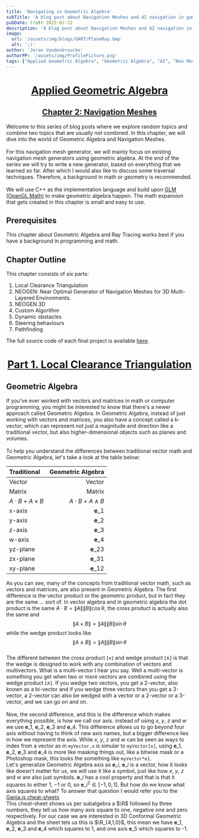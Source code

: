 ```yaml
---
title: 'Navigating in Geometric Algebra'
subTitle: 'A blog post about Navigation Meshes and AI navigation in games, using Geometric Algebra'
pubDate: !!str 2022-02-12
description: 'A blog post about Navigation Meshes and AI navigation in games, using Geometric Algebra'
image:
  url: '/assets/img/blogs/GART/PlaneRay.bmp'
  alt: ';('
author: 'Joran Vandenbroucke'
authorPP: '/assets/img/ProfilePicture.png'
tags: ["Applied Geometric Algebra", "Geometric Algebra", "AI", "Nav Mesh", "NavMesh", "Navigation Mesh"]
---
```


# <center><u>**Applied Geometric Algebra**</u></center>
## <center><u>**Chapter 2: Navigation Meshes**</u></center>
Welcome to this series of blog posts where we explore random topics and combine two topics that are usually not combined.
In this chapter, we will dive into the world of Geometric Algebra and Navigation Meshes.
</br>
</br>
For this navigation mesh generator, we will mainly focus on existing navigation mesh generators using geometric algebra.
At the end of the series we will try to write a new generator, based on everything that we learned so far.
After which I would also like to discuss some traversal techniques.
Therefore, a background in math or geometry is recommended.
</br>
</br>
We will use C++ as the implementation language and build upon [GLM (OpenGL Math)](https://github.com/g-truc/glm) to make geometric algebra happen.
The math expansion that gets created in this chapter is small and easy to use.
## Prerequisites
This chapter about Geometric Algebra and Ray Tracing works best if you have a background in programming and math.
## Chapter Outline
This chapter consists of six parts:
1. Local Clearance Triangulation
2. NEOGEN: Near Optimal Generator of Navigation Meshes for 3D Multi-Layered Environments.
3. NEOGEN 3D
4. Custom Algorithm
5. Dynamic obstacles
6. Steering behaviours
7. Pathfinding

The full source code of each final project is available [here](#Todo).
# <center><u>Part 1. Local Clearance Triangulation</u></center>
## Geometric Algebra
If you've ever worked with vectors and matrices in math or computer programming, you might be interested to know that there's a newer approach called Geometric Algebra.
In Geometric Algebra, instead of just working with vectors and matrices, you also have a concept called a k-vector, which can represent not just a magnitude and direction like a traditional vector, but also higher-dimensional objects such as planes and volumes.
<br/>
<br/>
To help you understand the differences between traditional vector math and Geometric Algebra, let's take a look at the table below:
<center>

| Traditional          |    Geometric Algebra |
|:---------------------|---------------------:|
| Vector               |               Vector |
| Matrix               |               Matrix |
| $A\cdot B+A\times B$ | $A\cdot B+A\wedge B$ |
| x-axis               |    $\mathbf{e}\_{1}$ |
| y-axis               |    $\mathbf{e}\_{2}$ |
| z-axis               |    $\mathbf{e}\_{3}$ |
| w-axis               |    $\mathbf{e}\_{4}$ |
| yz-plane             |   $\mathbf{e}\_{23}$ |
| zx-plane             |   $\mathbf{e}\_{31}$ |
| xy-plane             |   $\mathbf{e}\_{12}$ |

</center>

As you can see, many of the concepts from traditional vector math, such as vectors and matrices, are also present in Geometric Algebra.
The first difference is the vector product or the geometric product, but in fact they are the same ... sort of.
In vector algebra and in geometric algebra the dot product is the same $A \cdot B = \lVert A \rVert \lVert B \rVert \cos \theta$, the cross product is actually also the same and $$\begin{equation} \lVert A \times B \rVert = \lVert A \rVert \lVert B \rVert \sin \theta \end{equation}$$ while the wedge product looks like $$\begin{equation}\lVert A \wedge B \rVert = \lVert A \rVert \lVert B \rVert \sin \theta\end{equation}$$
<br/>
The different between the cross product ($\times$) and wedge product ($\wedge$) is that the wedge is designed to work with any combination of vectors and multivectors.
What is a multi-vector I hear you say. Well a multi-vector is something you get when two or more vectors are combined using the wedge product ($\wedge$).
If you wedge two vectors, you get a 2-vector, also known as a bi-vector and if you wedge three vectors than you get a 3-vector, a 2-vector can also be wedged with a vector or a 2-vector or a 3-vector, and we can go on and on.
<br/>
<br/>
Now, the second difference, and this is the difference which makes everything possible, is how we call our axis. instead of using $x$, $y$, $z$ and $w$ we use $\mathbf{e}\_{1}$, $\mathbf{e}\_{2}$, $\mathbf{e}\_{3}$ and $\mathbf{e}\_{4}$.
This difference allows us to go beyond four axis without having to think of new axis names, but a bigger difference lies in how we represent the axis.
While $x$, $y$, $z$ and $w$ can be seen as ways to index from a vector as in `myVector.x` is simular to `myVector[x]`, using $\mathbf{e}\_{1}$, $\mathbf{e}\_{2}$, $\mathbf{e}\_{3}$ and $\mathbf{e}\_{4}$ is more like masking things out, like a bitwise mask or a Photoshop mask, this looks the something like `myVector*e1`.
<br/>
Let's generalize Geometric Algebra axis as $\mathbf{e}\_{i}$, $\mathbf{e}\_{i}$ is a vector, how it looks like doesn't matter for us, we will use it like a symbol, just like how $x$, $y$, $z$ and $w$ are also just symbols.
$\mathbf{e}\_{i}$ has a cool property and that is that it squares to either $1$, $-1$ or $0$, so $\mathbf{e}\_{i}^{2} \in [-1,0,1]$. But how do we know what axis squares to what? To answer that question I would refer you to the [Ganja.js cheat-sheets](https://observablehq.com/@enkimute/ganja-js-cheat-sheets)
<br/>
This cheat-sheet shows us per subalgebra a $\R$ followed by three numbers, they tell us how many axis square to one, negative one and zero respectively.
For our case we are interested in 3D Conformal Geometric Algebra and the sheet tels us this is $\R_{4,1,0}$, this mean we have $\mathbf{e}\_{1}$, $\mathbf{e}\_{2}$, $\mathbf{e}\_{3}$ and $\mathbf{e}\_{4}$ which squares to 1, and one axis $\mathbf{e}\_{5}$ which squares to -1.

